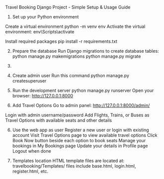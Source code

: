 Travel Booking Django Project - Simple Setup & Usage Guide
1. Set up your Python environment

Create a virtual environment
python -m venv env
Activate the virtual environment:
env\Scripts\activate

Install required packages
pip install -r requirements.txt


2. Prepare the database
Run Django migrations to create database tables:
python manage.py makemigrations
python manage.py migrate
3. 
3. Create admin user
Run this command
python manage.py createsuperuser
4. Run the development server
python manage.py runserver
Open your browser:
http://127.0.0.1:8000

5. Add Travel Options
Go to admin panel:
http://127.0.0.1:8000/admin/

Login with admin username/password
Add Flights, Trains, or Buses as Travel Options with available seats and other details

6. Use the web app as user
Register a new user or login with existing account
Visit Travel Options page to view available travel options
Click Book Now button beside each option to book seats
Manage your bookings in My Bookings page
Update your details in Profile page
Logout when done

7. Templates location
HTML template files are located at:
travelbooking/Templates/
 files include base.html, login.html, register.html, etc.